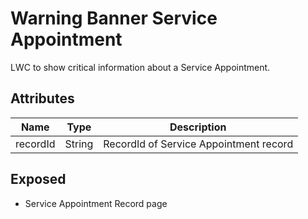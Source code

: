 # Warning Banner Service Appointment

LWC to show critical information about a Service Appointment.

## Attributes

| Name     | Type   | Description                            |
| -------- | ------ | -------------------------------------- |
| recordId | String | RecordId of Service Appointment record |

## Exposed

-   Service Appointment Record page
